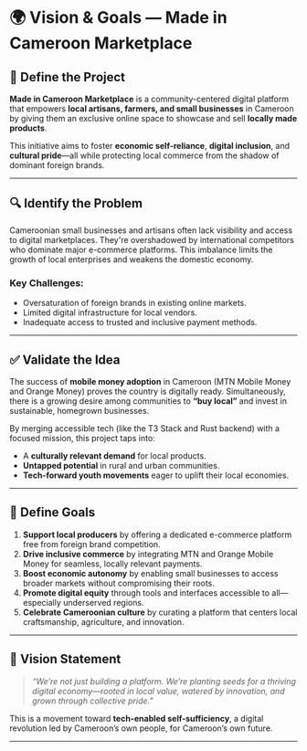 # 🌍 Vision & Goals — Made in Cameroon Marketplace

## 🧭 Define the Project

**Made in Cameroon Marketplace** is a community-centered digital platform that empowers **local artisans, farmers, and small businesses** in Cameroon by giving them an exclusive online space to showcase and sell **locally made products**.

This initiative aims to foster **economic self-reliance**, **digital inclusion**, and **cultural pride**—all while protecting local commerce from the shadow of dominant foreign brands.

---

## 🔍 Identify the Problem

Cameroonian small businesses and artisans often lack visibility and access to digital marketplaces. They're overshadowed by international competitors who dominate major e-commerce platforms. This imbalance limits the growth of local enterprises and weakens the domestic economy.

### Key Challenges:
- Oversaturation of foreign brands in existing online markets.
- Limited digital infrastructure for local vendors.
- Inadequate access to trusted and inclusive payment methods.

---

## ✅ Validate the Idea

The success of **mobile money adoption** in Cameroon (MTN Mobile Money and Orange Money) proves the country is digitally ready. Simultaneously, there is a growing desire among communities to **“buy local”** and invest in sustainable, homegrown businesses.

By merging accessible tech (like the T3 Stack and Rust backend) with a focused mission, this project taps into:
- A **culturally relevant demand** for local products.
- **Untapped potential** in rural and urban communities.
- **Tech-forward youth movements** eager to uplift their local economies.

---

## 🎯 Define Goals

1. **Support local producers** by offering a dedicated e-commerce platform free from foreign brand competition.
2. **Drive inclusive commerce** by integrating MTN and Orange Mobile Money for seamless, locally relevant payments.
3. **Boost economic autonomy** by enabling small businesses to access broader markets without compromising their roots.
4. **Promote digital equity** through tools and interfaces accessible to all—especially underserved regions.
5. **Celebrate Cameroonian culture** by curating a platform that centers local craftsmanship, agriculture, and innovation.

---

## 🚀 Vision Statement

> _“We’re not just building a platform. We’re planting seeds for a thriving digital economy—rooted in local value, watered by innovation, and grown through collective pride.”_

This is a movement toward **tech-enabled self-sufficiency**, a digital revolution led by Cameroon’s own people, for Cameroon’s own future.

---


